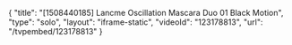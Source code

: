 {
    "title": "[1508440185] Lancme Oscillation Mascara Duo  01 Black Motion",
    "type": "solo",
    "layout": "iframe-static",
    "videoId": "123178813",
    "url": "\/tvpembed\/123178813"
}